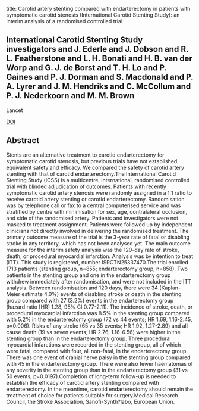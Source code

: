 title: Carotid artery stenting compared with endarterectomy in patients with symptomatic carotid stenosis (International Carotid Stenting Study): an interim analysis of a randomised controlled trial

## International Carotid Stenting Study investigators and J. Ederle and J. Dobson and R. L. Featherstone and L. H. Bonati and H. B. van der Worp and G. J. de Borst and T. H. Lo and P. Gaines and P. J. Dorman and S. Macdonald and P. A. Lyrer and J. M. Hendriks and C. McCollum and P. J. Nederkoorn and M. M. Brown
Lancet

<a href="https://doi.org/10.1016/S0140-6736(10)60239-5">DOI</a>

## Abstract
Stents are an alternative treatment to carotid endarterectomy for symptomatic carotid stenosis, but previous trials have not established equivalent safety and efficacy. We compared the safety of carotid artery stenting with that of carotid endarterectomy.The International Carotid Stenting Study (ICSS) is a multicentre, international, randomised controlled trial with blinded adjudication of outcomes. Patients with recently symptomatic carotid artery stenosis were randomly assigned in a 1:1 ratio to receive carotid artery stenting or carotid endarterectomy. Randomisation was by telephone call or fax to a central computerised service and was stratified by centre with minimisation for sex, age, contralateral occlusion, and side of the randomised artery. Patients and investigators were not masked to treatment assignment. Patients were followed up by independent clinicians not directly involved in delivering the randomised treatment. The primary outcome measure of the trial is the 3-year rate of fatal or disabling stroke in any territory, which has not been analysed yet. The main outcome measure for the interim safety analysis was the 120-day rate of stroke, death, or procedural myocardial infarction. Analysis was by intention to treat (ITT). This study is registered, number ISRCTN25337470.The trial enrolled 1713 patients (stenting group, n=855; endarterectomy group, n=858). Two patients in the stenting group and one in the endarterectomy group withdrew immediately after randomisation, and were not included in the ITT analysis. Between randomisation and 120 days, there were 34 (Kaplan-Meier estimate 4.0%) events of disabling stroke or death in the stenting group compared with 27 (3.2%) events in the endarterectomy group (hazard ratio [HR] 1.28, 95% CI 0.77-2.11). The incidence of stroke, death, or procedural myocardial infarction was 8.5% in the stenting group compared with 5.2% in the endarterectomy group (72 vs 44 events; HR 1.69, 1.16-2.45, p=0.006). Risks of any stroke (65 vs 35 events; HR 1.92, 1.27-2.89) and all-cause death (19 vs seven events; HR 2.76, 1.16-6.56) were higher in the stenting group than in the endarterectomy group. Three procedural myocardial infarctions were recorded in the stenting group, all of which were fatal, compared with four, all non-fatal, in the endarterectomy group. There was one event of cranial nerve palsy in the stenting group compared with 45 in the endarterectomy group. There were also fewer haematomas of any severity in the stenting group than in the endarterectomy group (31 vs 50 events; p=0.0197).Completion of long-term follow-up is needed to establish the efficacy of carotid artery stenting compared with endarterectomy. In the meantime, carotid endarterectomy should remain the treatment of choice for patients suitable for surgery.Medical Research Council, the Stroke Association, Sanofi-Synth?labo, European Union.

